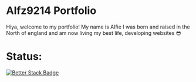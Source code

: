 # Alfz9214 Portfolio 
Hiya, welcome to my portfolio! My name is Alfie I was born and raised in the North of england and am now living my best life, developing websites 😎

# Status:
[![Better Stack Badge](https://uptime.betterstack.com/status-badges/v3/monitor/1kxco.svg)](https://uptime.betterstack.com/?utm_source=status_badge)
